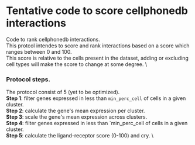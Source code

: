# Tentative code to score cellphonedb interactions
Code to rank cellphonedb interactions. \
This protcol intendes to score and rank interactions based on a score which ranges between 0 and 100. \
This score is relative to the cells present in the dataset, adding or excluding cell types will make the score to change at some degree. \


### Protocol steps.
The protocol consist of 5 (yet to be optimized). \
**Step 1**: filter genes expressed in less than `min_perc_cell` of cells in a given cluster. \
**Step 2**: calculate the gene's mean expression per cluster. \
**Step 3**: scale the gene's mean expression across clusters. \
**Step 4**: filter genes expressed in less than `min_perc_cell of cells in a given cluster. \
**Step 5**: calculate the ligand-receptor score (0-100) and cry. \
